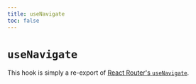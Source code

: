 ```yaml
---
title: useNavigate
toc: false
---
```


# `useNavigate`

<docs-info>This hook is simply a re-export of [React Router's `useNavigate`][rr-usenavigate].</docs-info>

[rr-usenavigate]: https://reactrouter.com/hooks/use-navigate
